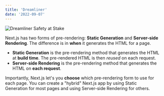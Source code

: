 ```yaml
---
title: 'Dreamliner'
date: '2022-09-07'
---
```


![Dreamliner Safety at Stake](https://akm-img-a-in.tosshub.com/indiatoday/images/story/201301/nightmare_660_011213103305.jpg)

Next.js has two forms of pre-rendering: **Static Generation** and **Server-side Rendering**. The difference is in **when** it generates the HTML for a page.

- **Static Generation** is the pre-rendering method that generates the HTML at **build time**. The pre-rendered HTML is then _reused_ on each request.
- **Server-side Rendering** is the pre-rendering method that generates the HTML on **each request**.

Importantly, Next.js let's you **choose** which pre-rendering form to use for each page. You can create a "hybrid" Next.js app by using Static Generation for most pages and using Server-side Rendering for others.